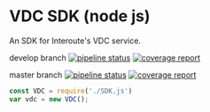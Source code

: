 # VDC SDK (node js)
An SDK for Interoute's VDC service.

develop branch
[![pipeline status](https://git.geekycode.io/pfarmer/vdc-sdk-node/badges/develop/pipeline.svg)](https://git.geekycode.io/pfarmer/vdc-sdk-node/commits/develop)
[![coverage report](https://git.geekycode.io/pfarmer/vdc-sdk-node/badges/develop/coverage.svg)](https://git.geekycode.io/pfarmer/vdc-sdk-node/commits/develop)

master branch
[![pipeline status](https://git.geekycode.io/pfarmer/vdc-sdk-node/badges/master/pipeline.svg)](https://git.geekycode.io/pfarmer/vdc-sdk-node/commits/master)
[![coverage report](https://git.geekycode.io/pfarmer/vdc-sdk-node/badges/master/coverage.svg)](https://git.geekycode.io/pfarmer/vdc-sdk-node/commits/master)

```javascript
const VDC = require('./SDK.js')
var vdc = new VDC();
```
